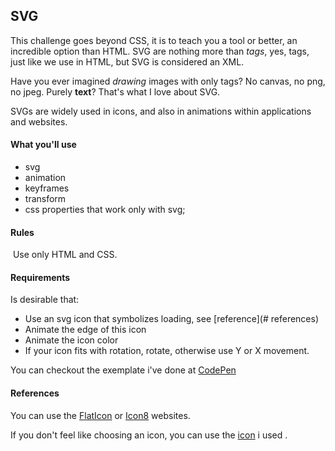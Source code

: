 ## SVG
This challenge goes beyond CSS, it is to teach you a tool or better, an incredible option than HTML.
SVG are nothing more than *tags*, yes, tags, just like we use in HTML, but SVG is considered an XML.

Have you ever imagined *drawing* images with only tags? No canvas, no png, no jpeg. Purely **text**? That's what I love about SVG.

SVGs are widely used in icons, and also in animations within applications and websites.

  #### What you'll use
- svg
- animation
- keyframes
- transform
- css properties that work only with svg;


#### Rules
 Use only HTML and CSS.


#### Requirements
  Is desirable that:
- Use an svg icon that symbolizes loading, see [reference](# references)
- Animate the edge of this icon
- Animate the icon color
- If your icon fits with rotation, rotate, otherwise use Y or X movement.


You can checkout the exemplate i've done at [CodePen](https://codepen.io/schirrel/full/eYpydax)

#### References

You can use the [FlatIcon](https://www.flaticon.com/) or [Icon8](https://icons8.com.br/) websites.

If you don't feel like choosing an icon, you can use the [icon](../assets/icon.svg) i used .
